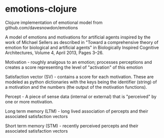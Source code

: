 emotions-clojure
================

Clojure implementation of emotional model from github.com/davesnowdon/emotions

A model of emotions and motivations for artificial agents inspired by the work of Michael Sellers as described in "Toward a comprehensive theory of emotion for biological and artificial agents" in Biologically Inspired Cognitive Architectures, Volume 4, April 2013, Pages 3–26.


Motivation - roughly analgous to an emotion; processes perceptions and creates a score representing the level of "activation" of this emotion

Satisfaction vector (SV) - contains a score for each motivation. These are modeled as python dictionaries with the keys being the identifier (string) of a motivation and the numbers (the output of the motivation functions).

Percept - A piece of sense data (internal or external) that is "perceived" by one or more motivation.

Long term memory (LTM) - long lived association of percepts and their associated satisfaction vectors

Short term memory (STM) - recently perceived percepts and their associated satisfaction vectors
